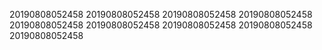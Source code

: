 20190808052458
20190808052458
20190808052458
20190808052458
20190808052458
20190808052458
20190808052458
20190808052458
20190808052458
